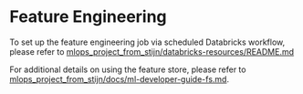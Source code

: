 # Feature Engineering
To set up the feature engineering job via scheduled Databricks workflow, please refer to [mlops_project_from_stijn/databricks-resources/README.md](../databricks-resources/README.md)

For additional details on using the feature store, please refer to [mlops_project_from_stijn/docs/ml-developer-guide-fs.md](../../docs/ml-developer-guide-fs.md).